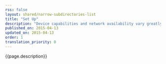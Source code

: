 ```yaml
---
rss: false
layout: shared/narrow-subdirectories-list
title: "Set Up"
description: "Device capabilities and network availability vary greatly. Learn what you need in your development toolkit to build an experience that works great on any device."
published_on: 2015-04-13
updated_on: 2015-04-13
order: 1
translation_priority: 0
---
```


<p class="intro">
  {{page.description}}
</p>

